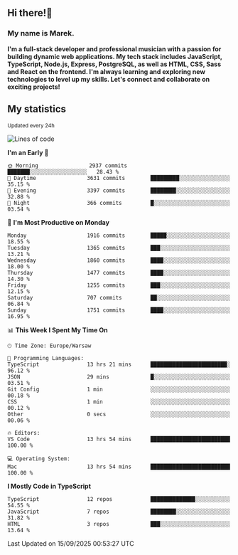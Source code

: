 ## Hi there!👋 ##
### My name is Marek. ###

**I'm a full-stack developer and professional musician with a passion for building dynamic web applications. My tech stack includes JavaScript, TypeScript, Node.js, Express, PostgreSQL, as well as HTML, CSS, Sass and React on the frontend. I'm always learning and exploring new technologies to level up my skills. Let's connect and collaborate on exciting projects!**

## My statistics ##
<sub>Updated every 24h</sub>
<!--START_SECTION:waka-->
![Lines of code](https://img.shields.io/badge/From%20Hello%20World%20I%27ve%20Written-1.4%20million%20lines%20of%20code-blue)

**I'm an Early 🐤** 

```text
🌞 Morning                2937 commits        ███████░░░░░░░░░░░░░░░░░░   28.43 % 
🌆 Daytime                3631 commits        █████████░░░░░░░░░░░░░░░░   35.15 % 
🌃 Evening                3397 commits        ████████░░░░░░░░░░░░░░░░░   32.88 % 
🌙 Night                  366 commits         █░░░░░░░░░░░░░░░░░░░░░░░░   03.54 % 
```
📅 **I'm Most Productive on Monday** 

```text
Monday                   1916 commits        █████░░░░░░░░░░░░░░░░░░░░   18.55 % 
Tuesday                  1365 commits        ███░░░░░░░░░░░░░░░░░░░░░░   13.21 % 
Wednesday                1860 commits        ████░░░░░░░░░░░░░░░░░░░░░   18.00 % 
Thursday                 1477 commits        ████░░░░░░░░░░░░░░░░░░░░░   14.30 % 
Friday                   1255 commits        ███░░░░░░░░░░░░░░░░░░░░░░   12.15 % 
Saturday                 707 commits         ██░░░░░░░░░░░░░░░░░░░░░░░   06.84 % 
Sunday                   1751 commits        ████░░░░░░░░░░░░░░░░░░░░░   16.95 % 
```


📊 **This Week I Spent My Time On** 

```text
🕑︎ Time Zone: Europe/Warsaw

💬 Programming Languages: 
TypeScript               13 hrs 21 mins      ████████████████████████░   96.12 % 
JSON                     29 mins             █░░░░░░░░░░░░░░░░░░░░░░░░   03.51 % 
Git Config               1 min               ░░░░░░░░░░░░░░░░░░░░░░░░░   00.18 % 
CSS                      1 min               ░░░░░░░░░░░░░░░░░░░░░░░░░   00.12 % 
Other                    0 secs              ░░░░░░░░░░░░░░░░░░░░░░░░░   00.06 % 

🔥 Editors: 
VS Code                  13 hrs 54 mins      █████████████████████████   100.00 % 

💻 Operating System: 
Mac                      13 hrs 54 mins      █████████████████████████   100.00 % 
```

**I Mostly Code in TypeScript** 

```text
TypeScript               12 repos            ██████████████░░░░░░░░░░░   54.55 % 
JavaScript               7 repos             ████████░░░░░░░░░░░░░░░░░   31.82 % 
HTML                     3 repos             ███░░░░░░░░░░░░░░░░░░░░░░   13.64 % 
```




 Last Updated on 15/09/2025 00:53:27 UTC
<!--END_SECTION:waka-->

<!--
**MarekSax/MarekSax** is a ✨ _special_ ✨ repository because its `README.md` (this file) appears on your GitHub profile.

Here are some ideas to get you started:

- 🔭 I’m currently working on ...
- 🌱 I’m currently learning ...
- 👯 I’m looking to collaborate on ...
- 🤔 I’m looking for help with ...
- 💬 Ask me about ...
- 📫 How to reach me: ...
- 😄 Pronouns: ...
- ⚡ Fun fact: ...
-->
